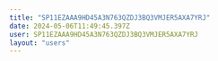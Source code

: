 ```yaml
---
title: "SP11EZAAA9HD45A3N763QZDJ3BQ3VMJER5AXA7YRJ"
date: 2024-05-06T11:49:45.397Z
user: SP11EZAAA9HD45A3N763QZDJ3BQ3VMJER5AXA7YRJ
layout: "users"
---
```

    